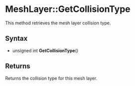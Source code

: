 # MeshLayer::GetCollisionType

This method retrieves the mesh layer collision type.

## Syntax

- unsigned int **GetCollisionType**()

## Returns

Returns the collision type for this mesh layer.
